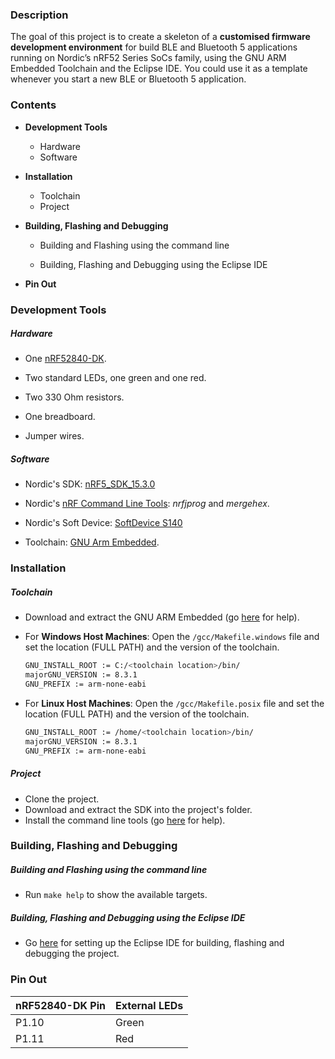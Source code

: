 ### Description

The goal of this project is to create a skeleton of a **customised firmware development environment** for build BLE and Bluetooth 5 applications running on Nordic’s nRF52 Series SoCs family, using the GNU ARM Embedded Toolchain and the Eclipse IDE. You could use it as a template whenever you start a new BLE or Bluetooth 5 application.



### Contents

  * **Development Tools**
    * Hardware
    * Software

  * **Installation**
    * Toolchain
    * Project
    

- **Building, Flashing and Debugging**
  - Building and Flashing using the command line
  
  - Building, Flashing and Debugging using the Eclipse IDE
  
- **Pin Out**

  

### Development Tools



##### Hardware

- One [nRF52840-DK](https://www.nordicsemi.com/Software-and-tools/Development-Kits/nRF52840-DK).

- Two standard LEDs, one green and one red.

- Two 330 Ohm resistors.

- One breadboard.

- Jumper wires.

  

##### Software

- Nordic's SDK: [nRF5_SDK_15.3.0](https://www.nordicsemi.com/Software-and-tools/Software/nRF5-SDK/Download#infotabs)

- Nordic's [nRF Command Line Tools](https://www.nordicsemi.com/Software-and-Tools/Development-Tools/nRF-Command-Line-Tools/Download): *nrfjprog* and  *mergehex*.

- Nordic's Soft Device: [SoftDevice S140](https://www.nordicsemi.com/Software-and-Tools/Software/S140)

- Toolchain: [GNU Arm Embedded](https://developer.arm.com/tools-and-software/open-source-software/developer-tools/gnu-toolchain/gnu-rm/downloads).

  

### Installation



##### Toolchain

- Download and extract the GNU ARM Embedded (go [here](https://eedesignlab.com/2019/09/development-environment-setup-using-nordics-nrf5-sdk-gnu-gcc-and-eclipse-ide-part-i/) for help).

- For **Windows Host Machines**: Open the `/gcc/Makefile.windows` file and set the location (FULL PATH) and the version of the toolchain. 

  ```bash
  GNU_INSTALL_ROOT := C:/<toolchain location>/bin/
  majorGNU_VERSION := 8.3.1
  GNU_PREFIX := arm-none-eabi
  ```

- For **Linux Host Machines**: Open the `/gcc/Makefile.posix` file and set the location (FULL PATH) and the version of the toolchain. 

  ```bash
  GNU_INSTALL_ROOT := /home/<toolchain location>/bin/
  majorGNU_VERSION := 8.3.1
  GNU_PREFIX := arm-none-eabi
  ```



##### Project

* Clone the project.
* Download and extract the SDK into the project's folder.
*  Install the command line tools (go [here](https://eedesignlab.com/2019/09/development-environment-setup-using-nordics-nrf5-sdk-gnu-gcc-and-eclipse-ide-part-i/) for help). 



### Building, Flashing and Debugging



##### Building and Flashing using the command line
* Run `make help` to show the available targets.

  

##### Building, Flashing and Debugging using the Eclipse IDE

- Go [here](https://eedesignlab.com/2019/10/ble-and-bluetooth-5-with-nordics-nrf5-sdk-gnu-arm-embedded-and-eclipse-ide-part-2/) for setting up the Eclipse IDE for building, flashing and debugging the project.



### Pin Out

| nRF52840-DK Pin | External LEDs |
| --------------- | ------------- |
| P1.10           | Green         |
| P1.11           | Red           |

